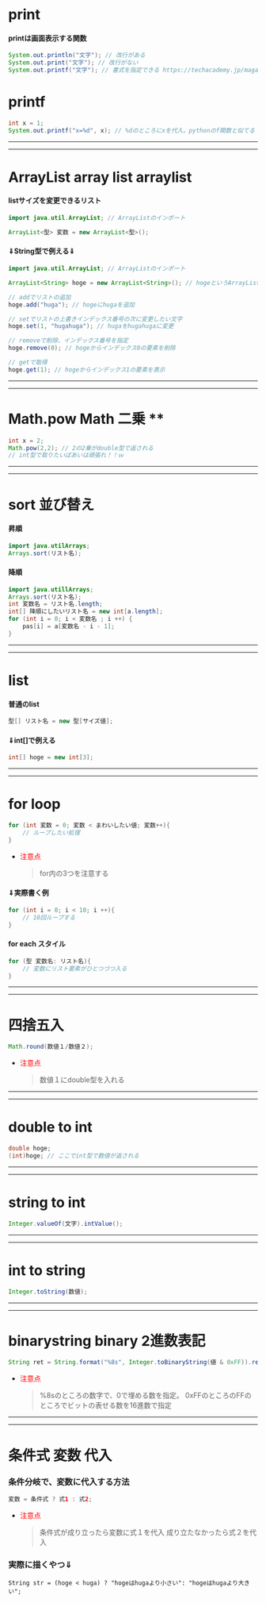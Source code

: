 # print
#### printは画面表示する関数
```java
System.out.println("文字"); // 改行がある
System.out.print("文字"); // 改行がない
System.out.printf("文字"); // 書式を指定できる https://techacademy.jp/magazine/31996
```

# printf
```java
int x = 1;
System.out.printf("x=%d", x); // %dのところにxを代入。pythonのf関数と似てる
```

*****
---
# ArrayList array list arraylist
#### listサイズを変更できるリスト
```java
import java.util.ArrayList; // ArrayListのインポート

ArrayList<型> 変数 = new ArrayList<型>();
```

#### ⇓String型で例える⇓
```java
import java.util.ArrayList; // ArrayListのインポート

ArrayList<String> hoge = new ArrayList<String>(); // hogeというArrayListの作成

// addでリストの追加
hoge.add("huga"); // hogeにhugaを追加

// setでリストの上書きインデックス番号の次に変更したい文字
hoge.set(1, "hugahuga"); // hugaをhugahugaに変更

// removeで削除、インデックス番号を指定
hoge.remove(0); // hogeからインデックス0の要素を削除

// getで取得
hoge.get(1); // hogeからインデックス1の要素を表示

```

*****
---
# Math.pow Math 二乗 **
```java
int x = 2;
Math.pow(2,2); // 2の2乗がdouble型で返される
// int型で取りたいばあいは頑張れ！！ｗ
```

*****
---
# sort 並び替え
#### 昇順
```java
import java.utilArrays;
Arrays.sort(リスト名);
```
#### 降順
```java
import java.utillArrays;
Arrays.sort(リスト名);
int 変数名 = リスト名.length;
int[] 降順にしたいリスト名 = new int[a.length];
for (int i = 0; i < 変数名 ; i ++) {
	pas[i] = a[変数名 - i - 1];
}
```

*****
---
# list
#### 普通のlist
```java
型[] リスト名 = new 型[サイズ値];
```
#### ⇓int[]で例える
```java
int[] hoge = new int[3];
```

*****
---
# for loop 
```java
for (int 変数 = 0; 変数 < まわいしたい値; 変数++){
    // ループしたい処理
}
```
- <font color="red">注意点</font>
    > for内の3つを注意する

#### ⇓実際書く例
```java
for (int i = 0; i < 10; i ++){
    // 10回ループする
}
```
#### for each スタイル
```java
for (型 変数名: リスト名){
    // 変数にリスト要素がひとつづつ入る
}
```

*****
---
# 四捨五入
```java
Math.round(数値１/数値２);
```
- <font color="red">注意点</font>
    > 数値１にdouble型を入れる

*****
---
# double to int
```java
double hoge;
(int)hoge; // ここでint型で数値が返される
```

*****
---
# string to int
```java
Integer.valueOf(文字).intValue();
```

*****
---
# int to string
```java
Integer.toString(数値);
```

*****
---
# binarystring binary 2進数表記
```java
String ret = String.format("%8s", Integer.toBinaryString(値 & 0xFF)).replace(' ', '0');
```
- <font color="red">注意点</font>
    > %8sのところの数字で、0で埋める数を指定。
    > 0xFFのところのFFのところでビットの表せる数を16進数で指定

*****
---
# 条件式 変数 代入
### 条件分岐で、変数に代入する方法
```java
変数 = 条件式 ? 式1 : 式2;
```
- <font color="red">注意点</font>
    > 条件式が成り立ったら変数に式１を代入
    > 成り立たなかったら式２を代入

### 実際に描くやつ⇓
```
String str = (hoge < huga) ? "hogeはhugaより小さい": "hogeはhugaより大きい";
```


